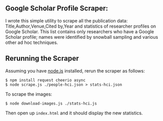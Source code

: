 Google Scholar Profile Scraper:
----------------
I wrote this simple utility to scrape all the publication data: Title,Author,Venue,Cited by,Year and statistics of researcher profiles on Google Scholar.
This list contains only researchers who have a Google Scholar profile; names were identified by snowball sampling and various other ad hoc techniques.


Rerunning the Scraper
---------------------

Assuming you have [node.js](http://nodejs.org/) installed, rerun the scraper as follows:

```
$ npm install request cheerio async
$ node scrape.js ./people-hci.json > stats-hci.json
```

To scrape the images:

```
$ node download-images.js ./stats-hci.js
```

Then open up `index.html` and it should display the new statistics.
